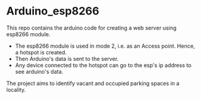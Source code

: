 # Arduino_esp8266

This repo contains the arduino code for creating a web server using esp8266 module.

- The esp8266 module is used in mode 2, i.e. as an Access point. Hence, a hotspot is created.
- Then Arduino's data is sent to the server.
- Any device connected to the hotspot can go to the esp's ip address to see arduino's data.

The project aims to identify vacant and occupied parking spaces in a locality.
